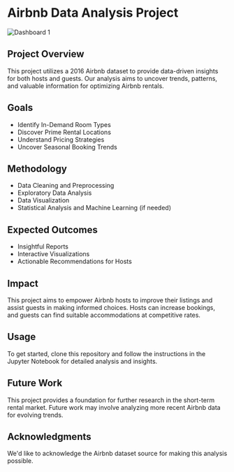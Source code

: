 # Airbnb Data Analysis Project

![Dashboard 1](https://github.com/IzzatHaqeemi/Tableau-Mini-Project/assets/142320760/0f2fbcfd-51a2-4e3f-9c26-8e05ac160f41)

## Project Overview
This project utilizes a 2016 Airbnb dataset to provide data-driven insights for both hosts and guests. Our analysis aims to uncover trends, patterns, and valuable information for optimizing Airbnb rentals.

## Goals
- Identify In-Demand Room Types
- Discover Prime Rental Locations
- Understand Pricing Strategies
- Uncover Seasonal Booking Trends

## Methodology
- Data Cleaning and Preprocessing
- Exploratory Data Analysis
- Data Visualization
- Statistical Analysis and Machine Learning (if needed)

## Expected Outcomes
- Insightful Reports
- Interactive Visualizations
- Actionable Recommendations for Hosts

## Impact
This project aims to empower Airbnb hosts to improve their listings and assist guests in making informed choices. Hosts can increase bookings, and guests can find suitable accommodations at competitive rates.

## Usage
To get started, clone this repository and follow the instructions in the Jupyter Notebook for detailed analysis and insights.

## Future Work
This project provides a foundation for further research in the short-term rental market. Future work may involve analyzing more recent Airbnb data for evolving trends.

## Acknowledgments
We'd like to acknowledge the Airbnb dataset source for making this analysis possible.
